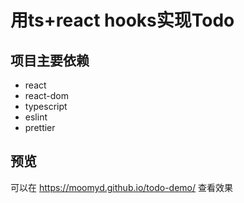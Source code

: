 # 用ts+react hooks实现Todo
## 项目主要依赖
* react
* react-dom
* typescript
* eslint
* prettier

## 预览
可以在 https://moomyd.github.io/todo-demo/ 查看效果